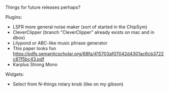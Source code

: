 Things for future releases perhaps?

Plugins:
* LSFR more general noise maker (sort of started in the ChipSym)
* CleverClipper (branch "CleverClipper" already exists on mac and in dbox)
* Lilypond or ABC-like music phrase generator
* This paper looks fun https://pdfs.semanticscholar.org/68fa/415703af07042d4301ac6cb3722c87f5bc43.pdf
* Karplus Strong Mono
  
Widgets:
*  Select from N-things rotary knob (like on my gibson)




